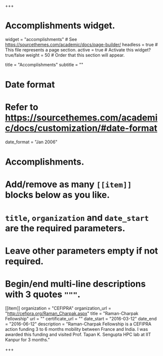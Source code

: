 +++
# Accomplishments widget.
widget = "accomplishments"  # See https://sourcethemes.com/academic/docs/page-builder/
headless = true  # This file represents a page section.
active = true  # Activate this widget? true/false
weight = 50  # Order that this section will appear.

title = "Accomplish&shy;ments"
subtitle = ""

# Date format
#   Refer to https://sourcethemes.com/academic/docs/customization/#date-format
date_format = "Jan 2006"

# Accomplishments.
#   Add/remove as many `[[item]]` blocks below as you like.
#   `title`, `organization` and `date_start` are the required parameters.
#   Leave other parameters empty if not required.
#   Begin/end multi-line descriptions with 3 quotes `"""`.

[[item]]
  organization = "CEFIPRA"
  organization_url = "http://cefipra.org/Raman_Charpak.aspx"
  title = "Raman-Charpak Fellowship"
  url = ""
  certificate_url = ""
  date_start = "2016-03-12"
  date_end = "2016-06-12"
  description = "Raman-Charpak Fellowship is a CEFIPRA action funding 3 to 6 months mobility between France and India. I was awarded this funding and visited Prof. Tapan K. Sengupta HPC lab at IIT Kanpur for 3 months."

+++
